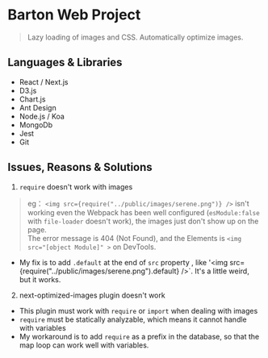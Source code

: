 # Barton Web Project
> Lazy loading of images and CSS.
> Automatically optimize images.


## Languages & Libraries
 * React / Next.js 
 * D3.js
 * Chart.js
 * Ant Design
 * Node.js / Koa
 * MongoDb
 * Jest
 * Git


 ## Issues, Reasons & Solutions
 1. `require` doesn't work with images
> eg： `<img src={require("../public/images/serene.png")} />` isn't working even the Webpack has been well configured (`esModule:false` with `file-loader` doesn't work), the images just don't show up on the page.    
> The error message is 404 (Not Found), and the Elements is `<img src="[object Module]" >` on DevTools.      

 * My fix is to add `.default` at the end of `src` property , like '<img src={require("../public/images/serene.png").default} />`. It's a little weird, but it works.

 2. next-optimized-images plugin doesn't work
   * This plugin must work with `require` or `import` when dealing with images
   * `require` must be statically analyzable, which means it cannot handle with variables
   * My workaround is to add `require` as a prefix in the database, so that the map loop can work well with variables.


